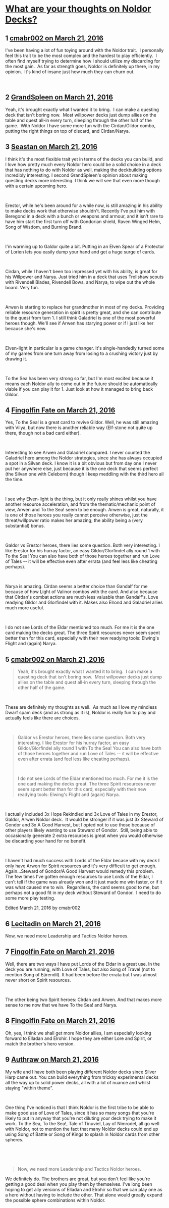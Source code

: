 # [What are your thoughts on Noldor Decks?](https://community.fantasyflightgames.com/topic/206203-what-are-your-thoughts-on-noldor-decks/)

## 1 [cmabr002 on March 21, 2016](https://community.fantasyflightgames.com/topic/206203-what-are-your-thoughts-on-noldor-decks/?do=findComment&comment=2114565)

I've been having a lot of fun toying around with the Noldor trait.  I personally feel this trait to be the most complex and the hardest to play efficiently.  I often find myself trying to determine how I should utilize my discarding for the most gain.  As far as strength goes, Noldor is definitely up there, in my opinion.  It's kind of insane just how much they can churn out.

 

## 2 [GrandSpleen on March 21, 2016](https://community.fantasyflightgames.com/topic/206203-what-are-your-thoughts-on-noldor-decks/?do=findComment&comment=2114636)

Yeah, it's brought exactly what I wanted it to bring.  I can make a questing deck that isn't boring now.  Most willpower decks just dump allies on the table and quest all-in every turn, sleeping through the other half of the game.  With Noldor I have some more fun with the Cirdan/Gildor combo, putting the right things on top of discard, and Cirdan/Narya.

## 3 [Seastan on March 21, 2016](https://community.fantasyflightgames.com/topic/206203-what-are-your-thoughts-on-noldor-decks/?do=findComment&comment=2114700)

I think it's the most flexible trait yet in terms of the decks you can build, and I love how pretty much every Noldor hero could be a solid choice in a deck that has nothing to do with Noldor as well, making the deckbuilding options incredibly interesting. I second GrandSpleen's opinion about making questing decks more interesting. I think we will see that even more though with a certain upcoming hero.

 

Erestor, while he's been around for a while now, is still amazing in his ability to make decks work that otherwise shouldn't. Recently I've put him with Beregond in a deck with a bunch or weapons and armour, and it isn't rare to have him start the first turn off with Gondorian shield, Raven Winged Helm, Song of Wisdom, and Burning Brand.

 

I'm warming up to Galdor quite a bit. Putting in an Elven Spear of a Protector of Lorien lets you easily dump your hand and get a huge surge of cards.

 

Cirdan, while I haven't been too impressed yet with his ability, is great for his Willpower and Narya. Just tried him in a deck that uses Trollshaw scouts with Rivendell Blades, Rivendell Bows, and Narya, to wipe out the whole board. Very fun.

 

Arwen is starting to replace her grandmother in most of my decks. Providing reliable resource generation in spirit is pretty great, and she can contribute to the quest from turn 1. I still think Galadriel is one of the most powerful heroes though. We'll see if Arwen has starying power or if I just like her because she's new.

 

Elven-light in particular is a game changer. It's single-handedly turned some of my games from one turn away from losing to a crushing victory just by drawing it.

 

To the Sea has been very strong so far, but I'm most excited because it means each Noldor ally to come out in the future should be automatically viable if you can play it for 1. Just look at how it managed to bring back Gildor.

## 4 [Fingolfin Fate on March 21, 2016](https://community.fantasyflightgames.com/topic/206203-what-are-your-thoughts-on-noldor-decks/?do=findComment&comment=2114858)

Yes, To the Sea! is a great card to revive Gildor. Well, he was still amazing with Vilya, but now there is another reliable way (Elf-stone not quite up there, though not a bad card either).

 

Interesting to see Arwen and Galadriel compared. I never counted the Galadriel hero among the Noldor strategies, since she has always occupied a spot in a Silvan deck. I know it is a bit obvious but from day one I never put her anywhere else, just because it is the one deck that seems perfect (the Silvan one with Celeborn) though I keep meddling with the third hero all the time.

 

I see why Elven-light is the thing, but it only really shines whilst you have another resource acceleration, and from the thematic/mechanic point of view, Arwen and To the Sea! seem to be enough. Arwen is great, naturally, it is one of those heroes you really cannot perceive otherwise, just the threat/willpower ratio makes her amazing; the ability being a (very substantial) bonus.

 

Galdor vs Erestor heroes, there lies some question. Both very interesting. I like Erestor for his hurray factor, an easy Gildor/Glorfindel ally round 1 with To the Sea! You can also have both of those heroes together and run Love of Tales -- it will be effective even after errata (and feel less like cheating perhaps).

 

Narya is amazing. Círdan seems a better choice than Gandalf for me because of how Light of Valinor combos with the card. And also because that Círdan's combat actions are much less valuable than Gandalf's. Love readying Gildor and Glorfindel with it. Makes also Elrond and Galadriel allies much more useful.

 

I do not see Lords of the Eldar mentioned too much. For me it is the one card making the decks great. The three Spirit resources never seem spent better than for this card, especially with their new readying tools: Elwing's Flight and (again) Narya.

## 5 [cmabr002 on March 21, 2016](https://community.fantasyflightgames.com/topic/206203-what-are-your-thoughts-on-noldor-decks/?do=findComment&comment=2114985)

> Yeah, it's brought exactly what I wanted it to bring.  I can make a questing deck that isn't boring now.  Most willpower decks just dump allies on the table and quest all-in every turn, sleeping through the other half of the game.

 

These are definitely my thoughts as well.  As much as I love my mindless Dwarf spam deck (and as strong as it is), Noldor is really fun to play and actually feels like there are choices.

 

> Galdor vs Erestor heroes, there lies some question. Both very interesting. I like Erestor for his hurray factor, an easy Gildor/Glorfindel ally round 1 with To the Sea! You can also have both of those heroes together and run Love of Tales -- it will be effective even after errata (and feel less like cheating perhaps).
> 
> 
> 
>  
> 
> I do not see Lords of the Eldar mentioned too much. For me it is the one card making the decks great. The three Spirit resources never seem spent better than for this card, especially with their new readying tools: Elwing's Flight and (again) Narya.

 

I actually included 3x Hope Rekindled and 3x Love of Tales in my Erestor, Galdor, Arwen Noldor deck.  It would be stronger if it was just 3x Steward of Gondor and 3x A Good Harvest, but I opted not to use those because of other players likely wanting to use Steward of Gondor.  Still, being able to occasionally generate 2 extra resources is great when you would otherwise be discarding your hand for no benefit.

 

I haven't had much success with Lords of the Eldar becase with my deck I only have Arwen for Spirit resources and it's very difficult to get enough.  Again...Steward of Gondor/A Good Harvest would remedy this problem.  The few times I've gotten enough resources to use Lords of the Eldar, I can't tell if the game was already won and it just made me win faster, or if it was what caused me to win.  Regardless, the card seems good to me, but perhaps not a good fit in my deck without Steward of Gondor.  I need to do some more play testing.

Edited March 21, 2016 by cmabr002

## 6 [Lecitadin on March 21, 2016](https://community.fantasyflightgames.com/topic/206203-what-are-your-thoughts-on-noldor-decks/?do=findComment&comment=2115132)

Now, we need more Leadership and Tactics Noldor heroes.

## 7 [Fingolfin Fate on March 21, 2016](https://community.fantasyflightgames.com/topic/206203-what-are-your-thoughts-on-noldor-decks/?do=findComment&comment=2115191)

Well, there are two ways I have put Lords of the Eldar in a great use. In the deck you are running, with Love of Tales, but also Song of Travel (not to mention Song of Eärendil). It had been before the errata but I was almost never short on Spirit resources.

 

The other being two Spirit heroes: Círdan and Arwen. And that makes more sense to me now that we have To the Sea! and Narya.

## 8 [Fingolfin Fate on March 21, 2016](https://community.fantasyflightgames.com/topic/206203-what-are-your-thoughts-on-noldor-decks/?do=findComment&comment=2115195)

Oh, yes, I think we shall get more Noldor allies, I am especially looking forward to Elladan and Elrohir. I hope they are either Lore and Spirit, or match the brother's hero version.

## 9 [Authraw on March 21, 2016](https://community.fantasyflightgames.com/topic/206203-what-are-your-thoughts-on-noldor-decks/?do=findComment&comment=2115440)

My wife and I have both been playing different Noldor decks since Silver Harp came out. You can build everything from tricksy experimental decks all the way up to solid power decks, all with a lot of nuance and whilst staying "within theme".

 

One thing I've noticed is that I think Noldor is the first tribe to be able to make good use of Love of Tales, since it has so many songs that you're likely to put in anyway that you're not diluting your deck trying to make it work. To the Sea, To the Sea!, Tale of Tinuviel, Lay of Nimrodel, all go well with Noldor, not to mention the fact that many Noldor decks could end up using Song of Battle or Song of Kings to splash in Noldor cards from other spheres.

 

 

> Now, we need more Leadership and Tactics Noldor heroes.

We definitely do. The brothers are great, but you don't feel like you're getting a good deal when you play them by themselves. I've long been hoping to get ally versions of Elladan and Elrohir so that we can play one as a hero without having to include the other. That alone would greatly expand the possible sphere combinations within Noldor.

